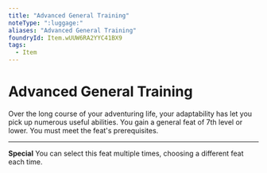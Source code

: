 ```yaml
---
title: "Advanced General Training"
noteType: ":luggage:"
aliases: "Advanced General Training"
foundryId: Item.wUUW6RA2YYC41BX9
tags:
  - Item
---
```


# Advanced General Training

Over the long course of your adventuring life, your adaptability has let you pick up numerous useful abilities. You gain a general feat of 7th level or lower. You must meet the feat's prerequisites.

* * *

**Special** You can select this feat multiple times, choosing a different feat each time.
